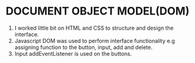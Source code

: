 # DOCUMENT OBJECT MODEL(DOM)

1. I worked little bit on HTML and CSS to structure and design the interface.
2. Javascript DOM was used to perform interface functionality e.g assigning function to the button, input, add and delete.
3. Input addEventListener is used on the buttons.